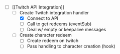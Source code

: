 - [ ] [[Twitch API Integration]] 
	- [ ] Create Twitch integration handler
		- [x] Connect to API
		- [ ] Call to get redeems (eventSub)
		- [ ] Deal w/ empty or keepalive messages
	- [ ] Create character redeem
		- [ ] Create redeem on twitch
		- [ ] Pass handling to character creation (hook)
